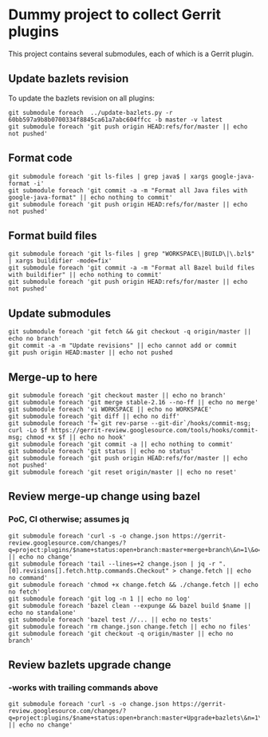 # Dummy project to collect Gerrit plugins

This project contains several submodules, each of which is a Gerrit plugin.

## Update bazlets revision

To update the bazlets revision on all plugins:

```
git submodule foreach  ../update-bazlets.py -r 60bb597a9b8b0700334f8845ca61a7abc604ffcc -b master -v latest
git submodule foreach 'git push origin HEAD:refs/for/master || echo not pushed'
```

## Format code

```
git submodule foreach 'git ls-files | grep java$ | xargs google-java-format -i'
git submodule foreach 'git commit -a -m "Format all Java files with google-java-format" || echo nothing to commit'
git submodule foreach 'git push origin HEAD:refs/for/master || echo not pushed'
```

## Format build files

```
git submodule foreach 'git ls-files | grep "WORKSPACE\|BUILD\|\.bzl$" | xargs buildifier -mode=fix'
git submodule foreach 'git commit -a -m "Format all Bazel build files with buildifier" || echo nothing to commit'
git submodule foreach 'git push origin HEAD:refs/for/master || echo not pushed'
```

## Update submodules

```
git submodule foreach 'git fetch && git checkout -q origin/master || echo no branch'
git commit -a -m "Update revisions" || echo cannot add or commit
git push origin HEAD:master || echo not pushed
```

## Merge-up to here

```
git submodule foreach 'git checkout master || echo no branch'
git submodule foreach 'git merge stable-2.16 --no-ff || echo no merge'
git submodule foreach 'vi WORKSPACE || echo no WORKSPACE'
git submodule foreach 'git diff || echo no diff'
git submodule foreach 'f=`git rev-parse --git-dir`/hooks/commit-msg; curl -Lo $f https://gerrit-review.googlesource.com/tools/hooks/commit-msg; chmod +x $f || echo no hook'
git submodule foreach 'git commit -a || echo nothing to commit'
git submodule foreach 'git status || echo no status'
git submodule foreach 'git push origin HEAD:refs/for/master || echo not pushed'
git submodule foreach 'git reset origin/master || echo no reset'
```

## Review merge-up change using bazel
### PoC, CI otherwise; assumes jq

```
git submodule foreach 'curl -s -o change.json https://gerrit-review.googlesource.com/changes/?q=project:plugins/$name+status:open+branch:master+merge+branch\&n=1\&o=CURRENT_REVISION\&o=DOWNLOAD_COMMANDS || echo no change'
git submodule foreach 'tail --lines=+2 change.json | jq -r ".[0].revisions[].fetch.http.commands.Checkout" > change.fetch || echo no command'
git submodule foreach 'chmod +x change.fetch && ./change.fetch || echo no fetch'
git submodule foreach 'git log -n 1 || echo no log'
git submodule foreach 'bazel clean --expunge && bazel build $name || echo no standalone'
git submodule foreach 'bazel test //... || echo no tests'
git submodule foreach 'rm change.json change.fetch || echo no files'
git submodule foreach 'git checkout -q origin/master || echo no branch'
```

## Review bazlets upgrade change
### -works with trailing commands above

```
git submodule foreach 'curl -s -o change.json https://gerrit-review.googlesource.com/changes/?q=project:plugins/$name+status:open+branch:master+Upgrade+bazlets\&n=1\&o=CURRENT_REVISION\&o=DOWNLOAD_COMMANDS || echo no change'
```


